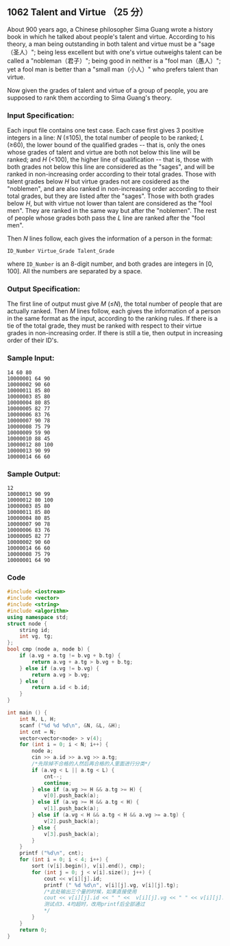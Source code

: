 ## 1062 Talent and Virtue （25 分）

About 900 years ago, a Chinese philosopher Sima Guang wrote a history book in which he talked about people's talent and virtue. According to his theory, a man being outstanding in both talent and virtue must be a "sage（圣人）"; being less excellent but with one's virtue outweighs talent can be called a "nobleman（君子）"; being good in neither is a "fool man（愚人）"; yet a fool man is better than a "small man（小人）" who prefers talent than virtue.

Now given the grades of talent and virtue of a group of people, you are supposed to rank them according to Sima Guang's theory.

### Input Specification:

Each input file contains one test case. Each case first gives 3 positive integers in a line: *N* (≤105), the total number of people to be ranked; *L* (≥60), the lower bound of the qualified grades -- that is, only the ones whose grades of talent and virtue are both not below this line will be ranked; and *H* (<100), the higher line of qualification -- that is, those with both grades not below this line are considered as the "sages", and will be ranked in non-increasing order according to their total grades. Those with talent grades below *H* but virtue grades not are cosidered as the "noblemen", and are also ranked in non-increasing order according to their total grades, but they are listed after the "sages". Those with both grades below *H*, but with virtue not lower than talent are considered as the "fool men". They are ranked in the same way but after the "noblemen". The rest of people whose grades both pass the *L* line are ranked after the "fool men".

Then *N* lines follow, each gives the information of a person in the format:

```
ID_Number Virtue_Grade Talent_Grade
```

where `ID_Number` is an 8-digit number, and both grades are integers in [0, 100]. All the numbers are separated by a space.

### Output Specification:

The first line of output must give *M* (≤*N*), the total number of people that are actually ranked. Then *M* lines follow, each gives the information of a person in the same format as the input, according to the ranking rules. If there is a tie of the total grade, they must be ranked with respect to their virtue grades in non-increasing order. If there is still a tie, then output in increasing order of their ID's.

### Sample Input:

```in
14 60 80
10000001 64 90
10000002 90 60
10000011 85 80
10000003 85 80
10000004 80 85
10000005 82 77
10000006 83 76
10000007 90 78
10000008 75 79
10000009 59 90
10000010 88 45
10000012 80 100
10000013 90 99
10000014 66 60
```

### Sample Output:

```out
12
10000013 90 99
10000012 80 100
10000003 85 80
10000011 85 80
10000004 80 85
10000007 90 78
10000006 83 76
10000005 82 77
10000002 90 60
10000014 66 60
10000008 75 79
10000001 64 90
```

### Code

```c++
#include <iostream>
#include <vector>
#include <string>
#include <algorithm>
using namespace std;
struct node {
	string id;
	int vg, tg;
}; 
bool cmp (node a, node b) {
	if (a.vg + a.tg != b.vg + b.tg) {
		return a.vg + a.tg > b.vg + b.tg;
	} else if (a.vg != b.vg) {
		return a.vg > b.vg;
	} else {
		return a.id < b.id;
	}
}

int main () {
	int N, L, H;
	scanf ("%d %d %d\n", &N, &L, &H);
	int cnt = N;
	vector<vector<node> > v(4);
	for (int i = 0; i < N; i++) {
		node a;
		cin >> a.id >> a.vg >> a.tg;
		/*先除掉不合格的人然后再合格的人里面进行分类*/
		if (a.vg < L || a.tg < L) {	
			cnt--;	
			continue;					
		} else if (a.vg >= H && a.tg >= H) {
			v[0].push_back(a);
		} else if (a.vg >= H && a.tg < H) {
			v[1].push_back(a);
		} else if (a.vg < H && a.tg < H && a.vg >= a.tg) {
			v[2].push_back(a);
		} else {
			v[3].push_back(a);
		}
	}
	printf ("%d\n", cnt);
	for (int i = 0; i < 4; i++) {
		sort (v[i].begin(), v[i].end(), cmp);
		for (int j = 0; j < v[i].size(); j++) {
			cout << v[i][j].id;
			printf (" %d %d\n", v[i][j].vg, v[i][j].tg);
            /*此处输出三个量的时候，如果直接使用 
            cout << v[i][j].id << " " <<  v[i][j].vg << " " << v[i][j].tg << endl; 
            测试点3、4均超时，改用printf后全部通过
            */
		}
	}
	return 0;
}
```


